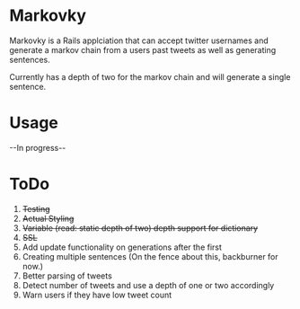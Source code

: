 # Markovky

Markovky is a Rails applciation that can accept twitter usernames and generate a markov chain from a users past tweets as well as generating sentences.

Currently has a depth of two for the markov chain and will generate a single sentence.

# Usage
--In progress--

# ToDo

1. ~~Testing~~
2. ~~Actual Styling~~
3. ~~Variable (read: static depth of two) depth support for dictionary~~
4. ~~SSL~~
5. Add update functionality on generations after the first
6. Creating multiple sentences (On the fence about this, backburner for now.)
7. Better parsing of tweets
8. Detect number of tweets and use a depth of one or two accordingly
9. Warn users if they have low tweet count

